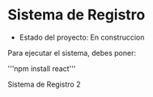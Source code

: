 <h1> Sistema de Registro </h1>

- Estado del proyecto: En construccion

Para ejecutar el sistema, debes poner:

'''npm install react'''

Sistema de Registro 2
